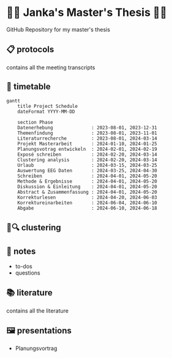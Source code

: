 # 👩‍🎓 Janka's Master's Thesis 👩‍🎓
GitHub Repository for my master's thesis

## 📋 protocols
contains all the meeting transcripts

## 📆 timetable
```mermaid
gantt
    title Project Schedule
    dateFormat YYYY-MM-DD

    section Phase
    Datenerhebung              : 2023-08-01, 2023-12-31
    Themenfindung              : 2023-08-01, 2023-11-01
    Literaturrecherche         : 2023-08-01, 2024-03-14
    Projekt Masterarbeit       : 2024-01-10, 2024-01-25
    Planungsvotrag entwickeln  : 2024-02-01, 2024-02-19
    Exposé schreiben           : 2024-02-20, 2024-03-14
    Clustering analysis        : 2024-02-20, 2024-03-14
    Urlaub                     : 2024-03-15, 2024-03-25
    Auswertung EEG Daten       : 2024-03-25, 2024-04-30
    Schreiben                  : 2024-04-01, 2024-05-20
    Methode & Ergebnisse       : 2024-04-01, 2024-05-20
    Diskussion & Einleitung    : 2024-04-01, 2024-05-20
    Abstract & Zusammenfassung : 2024-04-01, 2024-05-20
    Korrekturlesen             : 2024-04-20, 2024-06-03
    Korrektureinarbeiten       : 2024-06-04, 2024-06-10           
    Abgabe                     : 2024-06-10, 2024-06-18
```

## 🧩🔍 clustering

## 📝 notes
- to-dos
- questions
  
## 📚 literature
contains all the literature 

## 🖼️ presentations
- Planungsvortrag

